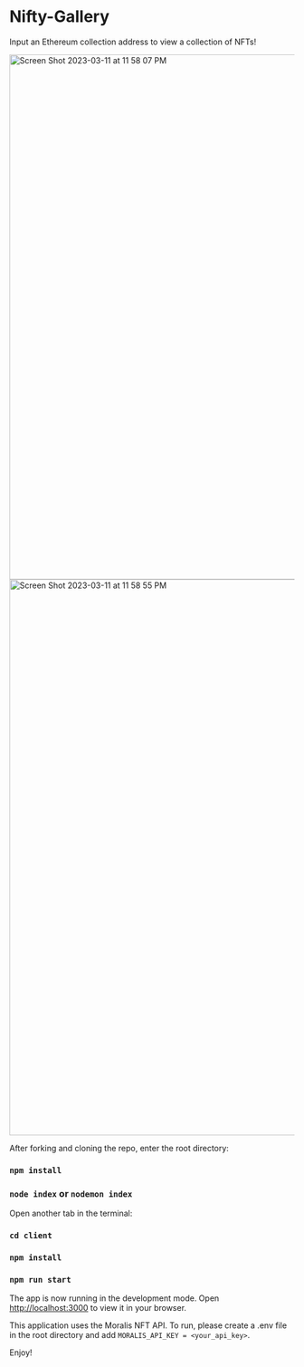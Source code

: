 # Nifty-Gallery

Input an Ethereum collection address to view a collection of NFTs! 

<img width="927" alt="Screen Shot 2023-03-11 at 11 58 07 PM" src="https://user-images.githubusercontent.com/96898287/224525439-ab3160c5-e38a-4e6f-b321-f94dd3e2b35c.png">

<img width="982" alt="Screen Shot 2023-03-11 at 11 58 55 PM" src="https://user-images.githubusercontent.com/96898287/224525456-fad6ef60-3255-4db4-a80c-5d592a1dbba6.png">

After forking and cloning the repo, enter the root directory:

### `npm install`

### `node index` or `nodemon index`

Open another tab in the terminal:

### `cd client` 

### `npm install`

### `npm run start`

The app is now running in the development mode.
Open [http://localhost:3000](http://localhost:3000) to view it in your browser.

This application uses the Moralis NFT API. To run, please create a .env file in the root directory and add `MORALIS_API_KEY = <your_api_key>`.

Enjoy!
